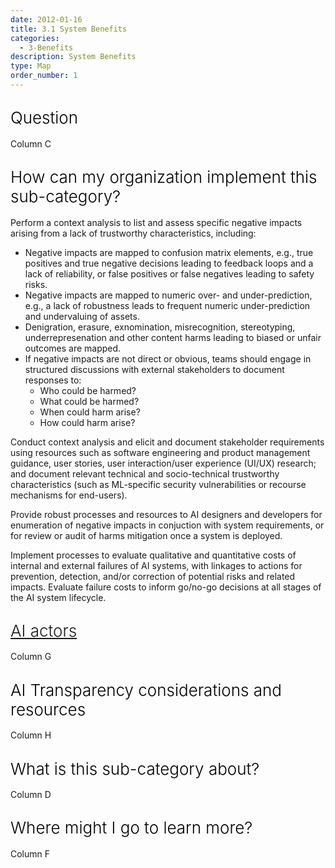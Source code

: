 ```yaml
---
date: 2012-01-16
title: 3.1 System Benefits
categories:
  - 3-Benefits
description: System Benefits
type: Map
order_number: 1
---
```


## <span style="color:black;font-weight:360;font-size:26px">Question</span>

Column C

## <span style="color:black;font-weight:360;font-size:26px">How can my organization implement this sub-category?</span>

Perform a context analysis to list and assess specific negative impacts arising from a lack of trustworthy characteristics, including:

* Negative impacts are mapped to confusion matrix elements, e.g., true positives and true negative decisions leading to feedback loops and a lack of reliability, or false positives or false negatives leading to safety risks.
* Negative impacts are mapped to numeric over- and under-prediction, e.g., a lack of robustness leads to frequent numeric under-prediction and undervaluing of assets.
* Denigration, erasure, exnomination, misrecognition, stereotyping, underrepresenation and other content harms leading to biased or unfair outcomes are mapped.
* If negative impacts are not direct or obvious, teams should engage in structured discussions with external stakeholders to document responses to:
    * Who could be harmed?
    * What could be harmed?
    * When could harm arise?
    * How could harm arise?

Conduct context analysis and elicit and document stakeholder requirements using resources such as software engineering and product management guidance, user stories, user interaction/user experience (UI/UX) research; and document relevant technical and socio-technical trustworthy characteristics (such as ML-specific security vulnerabilities or recourse mechanisms for end-users).

Provide robust processes and resources to AI designers and developers for enumeration of negative impacts in conjuction with system requirements, or for review or audit of harms mitigation once a system is deployed.

Implement processes to evaluate qualitative and quantitative costs of internal and external failures of AI systems, with linkages to actions for prevention, detection, and/or correction of potential risks and related impacts. Evaluate failure costs to inform go/no-go decisions at all stages of the AI system lifecycle.

## <span style="color:black;font-weight:360;font-size:26px">[AI actors](https://pages.nist.gov/RMF/terms.html)</span>

Column G

## <span style="color:black;font-weight:360;font-size:26px">AI Transparency considerations and resources</span>

Column H

## <span style="color:black;font-weight:360;font-size:26px">What is this sub-category about?</span>

<!--more-->

Column D

<!--more-->

## <span style="color:black;font-weight:360;font-size:26px">Where might I go to learn more?</span>

<!--more-->

Column F

